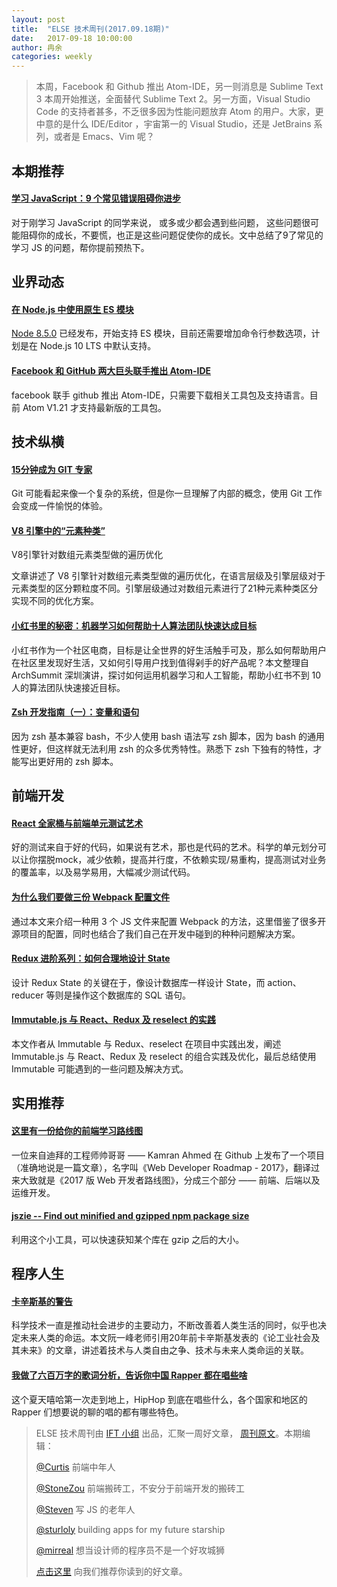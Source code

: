 ```yaml
---
layout: post
title:  "ELSE 技术周刊(2017.09.18期)"
date:   2017-09-18 10:00:00
author: 冉余
categories: weekly
---
```


> 本周，Facebook 和 Github 推出 Atom-IDE，另一则消息是 Sublime Text 3 本周开始推送，全面替代 Sublime Text 2。另一方面，Visual Studio Code 的支持者甚多，不乏很多因为性能问题放弃 Atom 的用户。大家，更中意的是什么 IDE/Editor ，宇宙第一的 Visual Studio，还是 JetBrains 系列，或者是 Emacs、Vim 呢？

## 本期推荐

#### [学习 JavaScript：9 个常见错误阻碍你进步](https://github.com/xitu/gold-miner/blob/master/TODO/learning-javascript-9-common-mistakes.md)

对于刚学习 JavaScript 的同学来说， 或多或少都会遇到些问题， 这些问题很可能阻碍你的成长，不要慌，也正是这些问题促使你的成长。文中总结了9了常见的学习 JS 的问题，帮你提前预热下。

## 业界动态

#### [在 Node.js 中使用原生 ES 模块](https://zhuanlan.zhihu.com/p/29314408)

[Node 8.5.0](https://nodejs.org/en/blog/release/v8.5.0/) 已经发布，开始支持 ES 模块，目前还需要增加命令行参数选项，计划是在 Node.js 10 LTS 中默认支持。

#### [Facebook 和 GitHub 两大巨头联手推出 Atom-IDE](http://blog.atom.io/2017/09/12/announcing-atom-ide.html)

facebook 联手 github 推出 Atom-IDE，只需要下载相关工具包及支持语言。目前 Atom V1.21 才支持最新版的工具包。

## 技术纵横

#### [15分钟成为 GIT 专家](http://www.jianshu.com/p/c221f99f0bfd)

Git 可能看起来像一个复杂的系统，但是你一旦理解了内部的概念，使用 Git 工作会变成一件愉悦的体验。

#### [V8 引擎中的“元素种类”](https://v8project.blogspot.com/2017/09/elements-kinds-in-v8.html)
V8引擎针对数组元素类型做的遍历优化

文章讲述了 V8 引擎针对数组元素类型做的遍历优化，在语言层级及引擎层级对于元素类型的区分颗粒度不同。引擎层级通过对数组元素进行了21种元素种类区分实现不同的优化方案。

#### [小红书里的秘密：机器学习如何帮助十人算法团队快速达成目标](https://mp.weixin.qq.com/s?__biz=MzA5NzkxMzg1Nw==&mid=2653162991&idx=1&sn=0340dab728514c9998f6af10aab4d412)

小红书作为一个社区电商，目标是让全世界的好生活触手可及，那么如何帮助用户在社区里发现好生活，又如何引导用户找到值得剁手的好产品呢？本文整理自 ArchSummit 深圳演讲，探讨如何运用机器学习和人工智能，帮助小红书不到 10 人的算法团队快速接近目标。

#### [Zsh 开发指南（一）：变量和语句](http://www.jianshu.com/p/939a15be3849)

因为 zsh 基本兼容 bash，不少人使用 bash 语法写 zsh 脚本，因为 bash 的通用性更好，但这样就无法利用 zsh 的众多优秀特性。熟悉下 zsh 下独有的特性，才能写出更好用的 zsh 脚本。

## 前端开发

#### [React 全家桶与前端单元测试艺术](http://insights.thoughtworks.cn/react-and-unit-testing/)

好的测试来自于好的代码，如果说有艺术，那也是代码的艺术。科学的单元划分可以让你摆脱mock，减少依赖，提高并行度，不依赖实现/易重构，提高测试对业务的覆盖率，以及易学易用，大幅减少测试代码。

#### [为什么我们要做三份 Webpack 配置文件](https://zhuanlan.zhihu.com/p/29161762)
通过本文来介绍一种用 3 个 JS 文件来配置 Webpack 的方法，这里借鉴了很多开源项目的配置，同时也结合了我们自己在开发中碰到的种种问题解决方案。

#### [Redux 进阶系列：如何合理地设计 State](http://www.jianshu.com/p/085c426ee61e)

设计 Redux State 的关键在于，像设计数据库一样设计 State，而 action、reducer 等则是操作这个数据库的 SQL 语句。

#### [Immutable.js 与 React、Redux 及 reselect 的实践](http://blog.codingplayboy.com/2017/09/14/immutable-react-redux/)

本文作者从 Immutable 与 Redux、reselect 在项目中实践出发，阐述 Immutable.js 与 React、Redux 及 reselect 的组合实践及优化，最后总结使用 Immutable 可能遇到的一些问题及解决方式。

## 实用推荐

#### [这里有一份给你的前端学习路线图](https://zhuanlan.zhihu.com/p/29039717)
一位来自迪拜的工程师帅哥哥 —— Kamran Ahmed 在 Github 上发布了一个项目（准确地说是一篇文章），名字叫《Web Developer Roadmap - 2017》，翻译过来大致就是《2017 版 Web 开发者路线图》，分成三个部分 —— 前端、后端以及运维开发。

#### [jszie -- Find out minified and gzipped npm package size](https://github.com/antonmedv/jsize)

利用这个小工具，可以快速获知某个库在 gzip 之后的大小。

## 程序人生

#### [卡辛斯基的警告](http://www.ruanyifeng.com/blog/2017/09/unabomber.html)
科学技术一直是推动社会进步的主要动力，不断改善着人类生活的同时，似乎也决定未来人类的命运。本文阮一峰老师引用20年前卡辛斯基发表的《论工业社会及其未来》的文章，讲述着技术与人类自由之争、技术与未来人类命运的关联。

#### [我做了六百万字的歌词分析，告诉你中国 Rapper 都在唱些啥](http://www.g-cores.com/articles/26152)

这个夏天嘻哈第一次走到地上，HipHop 到底在唱些什么，各个国家和地区的 Rapper 们想要说的聊的唱的都有哪些特色。


> ELSE 技术周刊由 [IFT 小组](https://github.com/CtripFE) 出品，汇聚一周好文章， [周刊原文](https://zhuanlan.zhihu.com/p/29427394)。本期编辑：
>
> [@Curtis](https://github.com/CurtisCBS) 前端中年人
>
> [@StoneZou](https://github.com/stoneyong) 前端搬砖工，不安分于前端开发的搬砖工
>
> [@Steven](https://github.com/StevenX911) 写 JS 的老年人
>
> [@sturloly](https://github.com/sturloly) building apps for my future starship
>
> [@mirreal](https://github.com/mirreal) 想当设计师的程序员不是一个好攻城狮
>
> [点击这里](https://github.com/CtripFE/fe-weekly/issues) 向我们推荐你读到的好文章。